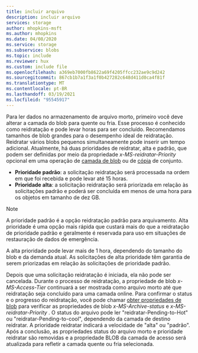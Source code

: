 ```yaml
---
title: incluir arquivo
description: incluir arquivo
services: storage
author: mhopkins-msft
ms.author: mhopkins
ms.date: 04/08/2020
ms.service: storage
ms.subservice: blobs
ms.topic: include
ms.reviewer: hux
ms.custom: include file
ms.openlocfilehash: a369eb7000fb8622a69f4205ffcc232ae9c9d242
ms.sourcegitcommit: 867cb1b7a1f3a1f0b427282c648d411d0ca4f81f
ms.translationtype: MT
ms.contentlocale: pt-BR
ms.lasthandoff: 03/19/2021
ms.locfileid: "95545917"
---
```

Para ler dados no armazenamento de arquivo morto, primeiro você deve alterar a camada do blob para quente ou fria. Esse processo é conhecido como reidratação e pode levar horas para ser concluído. Recomendamos tamanhos de blob grandes para o desempenho ideal de reidratação. Reidratar vários blobs pequenos simultaneamente pode inserir um tempo adicional. Atualmente, há duas prioridades de reidratar, alta e padrão, que podem ser definidas por meio da propriedade *x-MS-reidratar-Priority* opcional em uma operação de [camada de blob](/rest/api/storageservices/set-blob-tier) ou de [cópia](/rest/api/storageservices/copy-blob) de conjunto.

* **Prioridade padrão**: a solicitação reidratação será processada na ordem em que foi recebida e pode levar até 15 horas.
* **Prioridade alta**: a solicitação reidratação será priorizada em relação às solicitações padrão e poderá ser concluída em menos de uma hora para os objetos em tamanho de dez GB. 

> [!NOTE]
> A prioridade padrão é a opção reidratação padrão para arquivamento. Alta prioridade é uma opção mais rápida que custará mais do que a reidratação de prioridade padrão e geralmente é reservada para uso em situações de restauração de dados de emergência.
>
> A alta prioridade pode levar mais de 1 hora, dependendo do tamanho do blob e da demanda atual. As solicitações de alta prioridade têm garantia de serem priorizadas em relação às solicitações de prioridade padrão.

Depois que uma solicitação reidratação é iniciada, ela não pode ser cancelada. Durante o processo de reidratação, a propriedade de blob *x-MS-Access-Tier* continuará a ser mostrada como arquivo morto até que reidratação seja concluído para uma camada online. Para confirmar o status e o progresso do reidratação, você pode chamar [obter propriedades de blob](/rest/api/storageservices/get-blob-properties) para verificar as propriedades de blob *x-MS-Archive-status* e *x-MS-reidratar-Priority* . O status do arquivo pode ler "reidratar-Pending-to-Hot" ou "reidratar-Pending-to-cool", dependendo da camada de destino reidratar. A prioridade reidratar indicará a velocidade de "alta" ou "padrão". Após a conclusão, as propriedades status do arquivo morto e prioridade reidratar são removidas e a propriedade BLOB da camada de acesso será atualizada para refletir a camada quente ou fria selecionada.